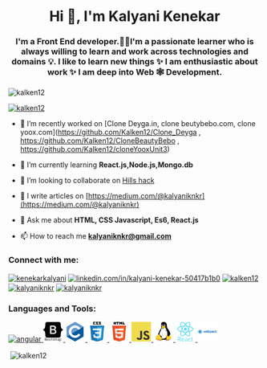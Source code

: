 <h1 align="center">Hi 👋, I'm Kalyani Kenekar</h1>
<h3 align="center">I'm a Front End developer.👨‍💻I'm a passionate learner who is always willing to learn and work across technologies and domains 💡. I like to learn new things ✨ I am enthusiastic about work ✨ I am deep into Web 🕸️ Development.</h3>

<p align="left"> <img src="https://komarev.com/ghpvc/?username=kalken12&label=Profile%20views&color=0e75b6&style=flat" alt="kalken12" /> </p>

<p align="left"> <a href="https://github.com/ryo-ma/github-profile-trophy"><img src="https://github-profile-trophy.vercel.app/?username=kalken12" alt="kalken12" /></a> </p>

- 🔭 I’m recently worked on [Clone Deyga.in, clone beutybebo.com, clone yoox.com](https://github.com/Kalken12/Clone_Deyga , https://github.com/Kalken12/CloneBeautyBebo , https://github.com/Kalken12/cloneYooxUnit3)

- 🌱 I’m currently learning **React.js,Node.js,Mongo.db**

- 👯 I’m looking to collaborate on [Hills hack](https://github.com/Kalken12/website)

- 📝 I write articles on [https://medium.com/@kalyaniknkr](https://medium.com/@kalyaniknkr)

- 💬 Ask me about **HTML, CSS Javascript, Es6, React.js**

- 📫 How to reach me **kalyaniknkr@gmail.com**

<h3 align="left">Connect with me:</h3>
<p align="left">
<a href="https://twitter.com/kenekarkalyani" target="blank"><img align="center" src="https://raw.githubusercontent.com/rahuldkjain/github-profile-readme-generator/master/src/images/icons/Social/twitter.svg" alt="kenekarkalyani" height="30" width="40" /></a>
<a href="https://linkedin.com/in/linkedin.com/in/kalyani-kenekar-50417b1b0" target="blank"><img align="center" src="https://raw.githubusercontent.com/rahuldkjain/github-profile-readme-generator/master/src/images/icons/Social/linked-in-alt.svg" alt="linkedin.com/in/kalyani-kenekar-50417b1b0" height="30" width="40" /></a>
<a href="https://codesandbox.com/kalken12" target="blank"><img align="center" src="https://raw.githubusercontent.com/rahuldkjain/github-profile-readme-generator/master/src/images/icons/Social/codesandbox.svg" alt="kalken12" height="30" width="40" /></a>
<a href="https://instagram.com/kalyaniknkr" target="blank"><img align="center" src="https://raw.githubusercontent.com/rahuldkjain/github-profile-readme-generator/master/src/images/icons/Social/instagram.svg" alt="kalyaniknkr" height="30" width="40" /></a>
<a href="https://www.leetcode.com/kalyaniknkr" target="blank"><img align="center" src="https://raw.githubusercontent.com/rahuldkjain/github-profile-readme-generator/master/src/images/icons/Social/leet-code.svg" alt="kalyaniknkr" height="30" width="40" /></a>
</p>

<h3 align="left">Languages and Tools:</h3>
<p align="left"> <a href="https://angular.io" target="_blank" rel="noreferrer"> <img src="https://angular.io/assets/images/logos/angular/angular.svg" alt="angular" width="40" height="40"/> </a> <a href="https://getbootstrap.com" target="_blank" rel="noreferrer"> <img src="https://raw.githubusercontent.com/devicons/devicon/master/icons/bootstrap/bootstrap-plain-wordmark.svg" alt="bootstrap" width="40" height="40"/> </a> <a href="https://www.cprogramming.com/" target="_blank" rel="noreferrer"> <img src="https://raw.githubusercontent.com/devicons/devicon/master/icons/c/c-original.svg" alt="c" width="40" height="40"/> </a> <a href="https://www.w3schools.com/css/" target="_blank" rel="noreferrer"> <img src="https://raw.githubusercontent.com/devicons/devicon/master/icons/css3/css3-original-wordmark.svg" alt="css3" width="40" height="40"/> </a> <a href="https://www.w3.org/html/" target="_blank" rel="noreferrer"> <img src="https://raw.githubusercontent.com/devicons/devicon/master/icons/html5/html5-original-wordmark.svg" alt="html5" width="40" height="40"/> </a> <a href="https://developer.mozilla.org/en-US/docs/Web/JavaScript" target="_blank" rel="noreferrer"> <img src="https://raw.githubusercontent.com/devicons/devicon/master/icons/javascript/javascript-original.svg" alt="javascript" width="40" height="40"/> </a> <a href="https://www.linux.org/" target="_blank" rel="noreferrer"> <img src="https://raw.githubusercontent.com/devicons/devicon/master/icons/linux/linux-original.svg" alt="linux" width="40" height="40"/> </a> <a href="https://reactjs.org/" target="_blank" rel="noreferrer"> <img src="https://raw.githubusercontent.com/devicons/devicon/master/icons/react/react-original-wordmark.svg" alt="react" width="40" height="40"/> </a> <a href="https://webpack.js.org" target="_blank" rel="noreferrer"> <img src="https://raw.githubusercontent.com/devicons/devicon/d00d0969292a6569d45b06d3f350f463a0107b0d/icons/webpack/webpack-original-wordmark.svg" alt="webpack" width="40" height="40"/> </a> </p>

<p>&nbsp;<img align="center" src="https://github-readme-stats.vercel.app/api?username=kalken12&show_icons=true&locale=en" alt="kalken12" /></p>
